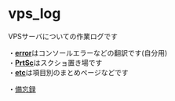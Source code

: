 # vps_log

VPSサーバについての作業ログです<br>

・[**error**](./error)はコンソールエラーなどの翻訳です(自分用)<br>
・[**PrtSc**](./PrtSc)はスクショ置き場です<br>
・[**etc**](./etc)は項目別のまとめページなどです<br>

・[備忘録](https://github.com/pir0zhki/vps_log_note/blob/main/note)
